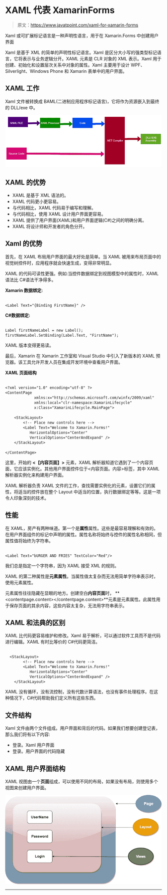 # XAML 代表 XamarinForms

> 原文：<https://www.javatpoint.com/xaml-for-xamarin-forms>

Xaml 或可扩展标记语言是一种声明性语言，用于在 Xamarin.Forms 中创建用户界面

Xaml 是基于 XML 的简单的声明性标记语言。Xaml 是区分大小写的强类型标记语言，它将表示与业务逻辑分开。XAML 元素是 CLR 对象的 XML 表示。Xaml 用于创建、初始化和设置层次关系中对象的属性。Xaml 主要用于设计 WPF、Silverlight、Windows Phone 和 Xamarin 表单中的用户界面。

## XAML 工作

Xaml 文件被转换成 BAML(二进制应用程序标记语言)，它将作为资源嵌入到最终的 DLL/exe 中。

![XAML for Xamarin.Forms](img/6fa2356954ee17d9da709ecba323ecc3.png)

## XAML 的优势

*   XAML 是基于 XML 语法的。
*   XAML 代码更小更容易。
*   与代码相比，XAML 代码易于编写和理解。
*   与代码相比，使用 XAML 设计用户界面更容易。
*   XAML 提供了用户界面(XAML)和用户界面逻辑(C#)之间的明确分离。
*   XAML 将设计师和开发者的角色分开。

## Xaml 的优势

首先，在 XAML 布局用户界面的最大好处是简单。当 XAML 被用来布局页面中的视觉树控件时，应用程序就会快速生成，变得非常明显。

XAML 的代码可读性更强。例如:当控件数据绑定到视图模型中的属性时，XAML 语法比 C#语法干净得多。

**Xamarin 数据绑定:**

```

<Label Text="{Binding FirstName}" />

```

**C#数据绑定:**

```

Label firstNameLabel = new Label();
firstNameLabel.SetBinding(Label.Text, "FirstName");

```

XAML 版本变得更易读。

最后，Xamarin 在 Xamarin 工作室和 Visual Studio 中引入了新版本的 XAML 预览器。该工具允许开发人员在集成开发环境中查看用户界面。

**XAML 页面结构**

```

<?xml version="1.0" encoding="utf-8" ?>
<ContentPage 
             xmlns:x="http://schemas.microsoft.com/winfx/2009/xaml"
             xmlns:local="clr-namespace:XamarinLifecycle"
             x:Class="XamarinLifecycle.MainPage">

    <StackLayout>
        <!-- Place new controls here -->
        <Label Text="Welcome to Xamarin.Forms!" 
           HorizontalOptions="Center"
           VerticalOptions="CenterAndExpand" />
    </StackLayout>

</ContentPage>

```

这里，开始的 **<【内容页面】>** 元素，XAML 解析器知道它遇到了一个内容页面，它应该实例化。其他用户界面控件位于<内容页面。内容>标签，其中 XAML 解析器实例化来构建用户界面。

XAML 解析器负责 XAML 文件的工作，查找需要实例化的元素，设置它们的属性，将适当的控件放在整个 Layout 中适当的位置，执行数据绑定等等。这是一项令人印象深刻的技术。

## 性能

在 XAML，房产有两种味道。第一个是**属性**属性。这些是最容易理解和有效的。在用户界面组件的标记中声明的属性。属性名称将始终与控件的属性名称相同，但属性值将始终为字符串。

```

<Label Text="bURGER AND FRIES" TextColor="Red"/>

```

我们总是指定一个字符串，因为 XAML 接受 XML 的规则。

XAML 的第二种属性是**元素属性**。当属性值太复杂而无法用简单字符串表示时，使用元素属性。

元素属性往往隐藏在显眼的地方。创建空白**内容页面**时， **<contentpage.content></contentpage.content>**元素是元素属性。此属性用于保存页面的其余内容，这些内容太复杂，无法用字符串表示。

## XAML 和法典的区别

XAML 比代码更容易维护和修改。Xaml 易于解析，可以通过软件工具而不是代码进行编辑。XAML 有时比等价的 C#代码更简洁。

```

  <StackLayout>
        <!-- Place new controls here -->
        <Label Text="Welcome to Xamarin.Forms!" 
           HorizontalOptions="Center"
           VerticalOptions="CenterAndExpand" />
    </StackLayout>

```

XAML 没有循环，没有流控制，没有代数计算语法，也没有事件处理程序。在这种情况下，C#代码帮助我们定义所有这些东西。

## 文件结构

Xaml 文件由两个文件组成。用户界面和背后的代码。如果我们想要创建登记表，那么我们将有以下内容:

*   登录。Xaml 用户界面
*   登录。用户界面的代码隐藏

## XAML 用户界面结构

XAML 视图由一个**页面**组成，可以使用不同的布局，如果没有布局，则使用多个视图来创建用户界面。

![XAML for Xamarin.Forms](img/d16356e8b5fa630b02d7e39a7598ad6b.png)

* * *